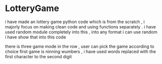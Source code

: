 # LotteryGame
i have made an lottery game python code which is from the scratch , i majorly focus on making clean code and using functions separately . i have used random module completely into this , into any format i can use random i have show that into this code 

there is three game mode in the row , user can pick the game according to choice
first game is ninning wumbers , i have used words replaced with the first character to the second digit 
